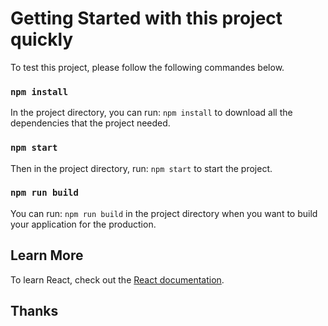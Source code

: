 # Getting Started with this project quickly

To test this project, please follow the following commandes below.

### `npm install`

In the project directory, you can run: `npm install` to download all the dependencies that the project needed.

### `npm start`

Then in the project directory, run: `npm start` to start the project.

### `npm run build`

You can run: `npm run build` in the project directory when you want to build your application for the production.

## Learn More

To learn React, check out the [React documentation](https://reactjs.org/).

## Thanks
